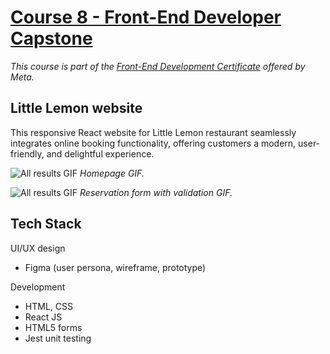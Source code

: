 # [Course 8 - Front-End Developer Capstone](https://www.coursera.org/learn/meta-front-end-developer-capstone?specialization=meta-front-end-developer)

_This course is part of the [Front-End Development Certificate](https://www.coursera.org/professional-certificates/meta-front-end-developer) offered by Meta._

## Little Lemon website

This responsive React website for Little Lemon restaurant seamlessly integrates online booking functionality, offering customers a modern, user-friendly, and delightful experience.

![All results GIF](./results/homepage.gif)
_Homepage GIF._

![All results GIF](./results/booking.gif)
_Reservation form with validation GIF._

## Tech Stack

UI/UX design

- Figma (user persona, wireframe, prototype)

Development

- HTML, CSS
- React JS
- HTML5 forms
- Jest unit testing
